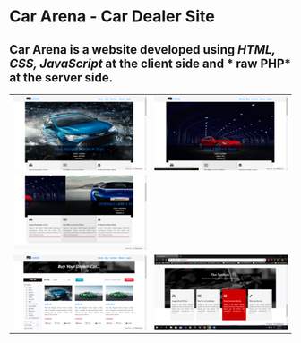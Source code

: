# Car Arena - Car Dealer Site

## Car Arena is a website developed using *HTML, CSS, JavaScript* at the client side and * raw PHP* at the server side.

<table>
  <tr>
    <td>
      <img src="docs/image/sc1.png" width=auto/>
    </td>
    <td>
      <img src="docs/image/sc2.png" width=auto/>
    </td>
  </tr>
  
  <tr>
    <td>
      <img src="docs/image/sc3.png" width=auto/>
    </td>

  </tr>
  
   <tr>
    <td>
      <img src="docs/image/sc5.png" width=auto/>
    </td>
    <td>
      <img src="docs/image/sc6.png" width=auto/>
    </td>
  </tr>
</table>
